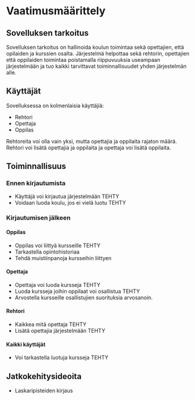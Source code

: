 # Vaatimusmäärittely

## Sovelluksen tarkoitus

Sovelluksen tarkoitus on hallinoida koulun toimintaa sekä opettajien, että opilaiden ja kurssien osalta.
Järjestelmä helpottaa sekä rehtorin, opettajien että oppilaiden toimintaa poistamalla riippuvuuksia useampaan järjestelmään ja tuo kaikki tarvittavat toiminnallisuudet yhden järjestelmän alle.

## Käyttäjät

Sovelluksessa on kolmenlaisia käyttäjiä:
 - Rehtori
 - Opettaja
 - Oppilas

Rehtoreita voi olla vain yksi, mutta opettajia ja oppilaita rajaton määrä. 
Rehtori voi lisätä opettajia ja oppilaita ja opettaja voi lisätä oppilaita.

## Toiminnallisuus

### Ennen kirjautumista

 - Käyttäjä voi kirjautua järjestelmään TEHTY
 - Voidaan luoda koulu, jos ei vielä luotu TEHTY

### Kirjautumisen jälkeen

#### Oppilas
 - Oppilas voi liittyä kursseille TEHTY
 - Tarkastella opintohistoriaa
 - Tehdä muistiinpanoja kursseihin liittyen

#### Opettaja
 - Opettaja voi luoda kursseja TEHTY
 - Luoda kursseja joihin oppilaat voi osallistua TEHTY
 - Arvostella kursseille osallistujien suorituksia arvosanoin.

#### Rehtori
 - Kaikkea mitä opettaja TEHTY
 - Lisätä opettajia järjestelmään TEHTY
 
#### Kaikki käyttäjät
- Voi tarkastella luotuja kursseja TEHTY

## Jatkokehitysideoita

 - Laskaripisteiden kirjaus
